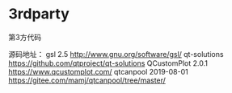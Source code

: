 # 3rdparty
第3方代码

源码地址：
      gsl           2.5         http://www.gnu.org/software/gsl/
      qt-solutions              https://github.com/qtproject/qt-solutions
      QCustomPlot   2.0.1       https://www.qcustomplot.com/
      qtcanpool     2019-08-01  https://gitee.com/mamj/qtcanpool/tree/master/
